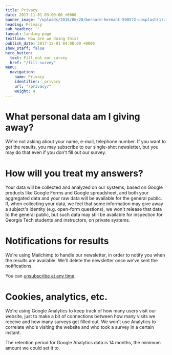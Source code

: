 ```yaml
---
title: Privacy
date: 2017-11-01 03:00:00 +0000
banner_image: "/uploads/2018/06/28/bernard-hermant-590572-unsplash(1).jpg"
heading: Privacy
sub_heading: ''
layout: landing-page
textline: How are we doing this?
publish_date: 2017-12-01 04:00:00 +0000
show_staff: false
hero_button:
  text: Fill out our survey
  href: "/fill-survey"
menu:
  navigation:
    name: Privacy
    identifier: _privacy
    url: "/privacy/"
    weight: 4
---
```

# What personal data am I giving away?

We're not asking about your name, e-mail, telephone number. If you want to get
the results, you may subscribe to our single-shot newsletter, but you may do
that even if you don't fill out our survey.

# How will you treat my answers?

Your data will be collected and analyzed on our systems, based on Google products
like Google Forms and Google spreadsheet, and both your aggregated data and your
raw data will be available for the general public. If, when collecting your data,
we feel that some information may give away a subject's identity (e.g. open-form
questions), we won't release that data to the general public, but such data may
still be available for inspection for Georgia Tech students and instructors, on
private systems.

# Notifications for results

We're using Mailchimp to handle our newsletter, in order to notify you when the
results are available. We'll delete the newsletter once we've sent the notifications.

You can [unsubscribe at any time](https://misalignedtech.us2.list-manage.com/unsubscribe?u=455301d4ed2519c7d1144777d&id=2ed8cb68a9).

# Cookies, analytics, etc.

We're using Google Analytics to keep track of how many users visit our website,
just to make a bit of connections between how many visits we receive and how
many surveys get filled out. We won't use Analytics to correlate who's visiting
the website and who took a survey in a certain instant.

The retention period for Google Analytics data is 14 months, the minimum amount
we could set it to.


